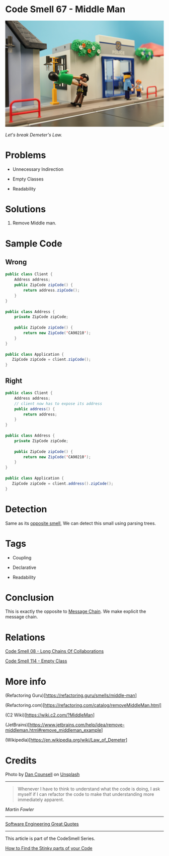 # Code Smell 67 - Middle Man

![Code Smell 67 - Middle Man](Code%20Smell%2067%20-%20Middle%20Man.jpg)

*Let's break Demeter's Law.*

# Problems

- Unnecessary Indirection

- Empty Classes

- Readability

# Solutions

1. Remove Middle man.

# Sample Code

## Wrong

[Gist Url]: # (https://gist.github.com/mcsee/8f89b53d0be21a6779e4be53673edf5c)
```java
public class Client {
    Address address;
    public ZipCode zipCode() {
        return address.zipCode();
    }
}

public class Address {
    private ZipCode zipCode;
    
    public ZipCode zipCode() {
        return new ZipCode('CA90210');
    }
}

public class Application {   
   ZipCode zipCode = client.zipCode();
}
```

## Right

[Gist Url]: # (https://gist.github.com/mcsee/63674fe800fca77d3a7edc39bde428c8)
```java
public class Client {
    Address address;
    // client now has to expose its address
    public address() {
        return address;
    }
}

public class Address {
    private ZipCode zipCode;
    
    public ZipCode zipCode() {
        return new ZipCode('CA90210');
    }
}

public class Application {   
   ZipCode zipCode = client.address().zipCode();
}
```

# Detection

Same as its [opposite smell](https://github.com/mcsee/Software-Design-Articles/tree/main/Articles/Code%20Smells/Code%20Smell%2008%20-%20Long%20Chains%20Of%20Collaborations/readme.md), We can detect this small using parsing trees.

# Tags

- Coupling

- Declarative

- Readability

# Conclusion

This is exactly the opposite to [Message Chain](https://github.com/mcsee/Software-Design-Articles/tree/main/Articles/Code%20Smells/Code%20Smell%2008%20-%20Long%20Chains%20Of%20Collaborations/readme.md). We make explicit the message chain. 

# Relations

[Code Smell 08 - Long Chains Of Collaborations](https://github.com/mcsee/Software-Design-Articles/tree/main/Articles/Code%20Smells/Code%20Smell%2008%20-%20Long%20Chains%20Of%20Collaborations/readme.md)

[Code Smell 114 - Empty Class](https://github.com/mcsee/Software-Design-Articles/tree/main/Articles/Code%20Smells/Code%20Smell%20114%20-%20Empty%20Class/readme.md)

# More info

(Refactoring Guru)[https://refactoring.guru/smells/middle-man]

(Refactoring.com)[https://refactoring.com/catalog/removeMiddleMan.html]

(C2 Wiki)[https://wiki.c2.com/?MiddleMan]

(JetBrains)[https://www.jetbrains.com/help/idea/remove-middleman.html#remove_middleman_example]

(Wikipedia)[https://en.wikipedia.org/wiki/Law_of_Demeter]

# Credits

Photo by [Dan Counsell](https://unsplash.com/@dancounsell) on [Unsplash](https://unsplash.com/s/photos/robber)
  
* * *

> Whenever I have to think to understand what the code is doing, I ask myself if I can refactor the code to make that understanding more immediately apparent.

_Martin Fowler_

* * *
 
[Software Engineering Great Quotes](https://github.com/mcsee/Software-Design-Articles/tree/main/Articles/Quotes/Software%20Engineering%20Great%20Quotes/readme.md)

* * *

This article is part of the CodeSmell Series.

[How to Find the Stinky parts of your Code](https://github.com/mcsee/Software-Design-Articles/tree/main/Articles/Code%20Smells/How%20to%20Find%20the%20Stinky%20parts%20of%20your%20Code/readme.md)